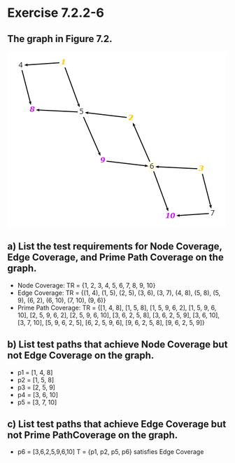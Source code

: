 # Exercise 7.2.2-6
## The graph in Figure 7.2.
![title](Ex7.2.2-6.png)

## a) List the test requirements for Node Coverage, Edge Coverage, and Prime Path Coverage on the graph.
* Node Coverage: TR = {1, 2, 3, 4, 5, 6, 7, 8, 9, 10}
* Edge Coverage: TR = {(1, 4), (1, 5), (2, 5), (3, 6), (3, 7), (4, 8), (5, 8), (5, 9), (6, 2), (6, 10), (7, 10), (9, 6)}
* Prime Path Coverage: TR = {[1, 4, 8], [1, 5, 8], [1, 5, 9, 6, 2], [1, 5, 9, 6, 10], [2, 5, 9, 6, 2], [2, 5, 9, 6, 10], [3, 6, 2, 5, 8], [3, 6, 2, 5, 9], [3, 6, 10], [3, 7, 10], [5, 9, 6, 2, 5], [6, 2, 5, 9, 6], [9, 6, 2, 5, 8], [9, 6, 2, 5, 9]}

## b) List test paths that achieve Node Coverage but not Edge Coverage on the graph.
* p1 = [1, 4, 8]
* p2 = [1, 5, 8]
* p3 = [2, 5, 9]
* p4 = [3, 6, 10]
* p5 = [3, 7, 10]

## c) List test paths that achieve Edge Coverage but not Prime PathCoverage on the graph.
* p6 = [3,6,2,5,9,6,10] T = {p1, p2, p5, p6} satisfies Edge Coverage